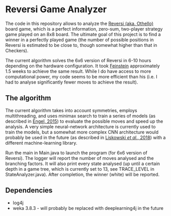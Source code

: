 # Reversi Game Analyzer
The code in this repository allows to analyze the [Reversi (aka. Othello)](https://en.wikipedia.org/wiki/Reversi) 
board game, which is a perfect information, zero-sum, two-player strategy game played on an 8x8 board. 
The ultimate goal of this project is to find a winner in a perfectly played game (the number of possible positions 
in Reversi is estimated to be close to, though somewhat higher than that in Checkers). 

The current algorithm solves the 6x6 version of Reversi in 6-10 hours depending on the hardware configuration. It took
[Feinstein](https://www.ics.uci.edu/~eppstein/cgt/othello.html) approximately 1.5 weeks to achieve the same result. 
While I do have access to more computational power, my code seems to be more efficient than his (i.e. I had to analyse
significantly fewer moves to achieve the result). 

## The algorithm 

The current algorithm takes into account symmetries, employs multithreading, and uses minimax search to train a series
of models (as described in [Engel, 2015](https://www.cs.umd.edu/sites/default/files/scholarly_papers/Engel.pdf)) to 
evaluate the possible moves and speed up the analysis. A very simple neural-network architecture is currently used to 
train the models, but a somewhat more complex CNN architecture would probably be used in the future (as described in 
[Liskowski *et al.*, 2018](https://arxiv.org/pdf/1711.06583.pdf)) with a different machine-learning library.

Run the main in Main.java to launch the program (for 6x6 version of Reversi). The logger will report the number of
moves analysed and the branching factors. It will also print every state analysed (up
until a certain depth in a game tree, which is currently set to 13, see TRACE_LEVEL in 
StateAnalyzer.java). After completion, the winner (white) will be reported.

## Dependencies

- log4j
- weka 3.8.3 - will probably be replaced with deeplearning4j in the future
